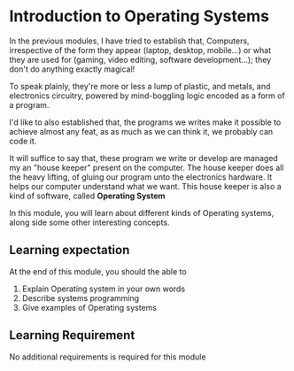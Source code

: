 # Introduction to Operating Systems

In the previous modules, I have tried to establish that, Computers, irrespective
of the form they appear (laptop, desktop, mobile...) or what they are used for
(gaming, video editing, software development...); they don't do anything exactly
magical!

To speak plainly, they're more or less a lump of plastic, and metals, and
electronics circuitry, powered by mind-boggling logic encoded as a form of a
program.

I'd like to also established that, the programs we writes make it possible to
achieve almost any feat, as as much as we can think it, we probably can code it.

It will suffice to say that, these program we write or develop are managed my an
"house keeper" present on the computer. The house keeper does all the heavy
lifting, of gluing our program unto the electronics hardware. It helps our
computer understand what we want. This house keeper is also a kind of software,
called **Operating System**

In this module, you will learn about different kinds of Operating systems, along
side some other interesting concepts.

## Learning expectation

At the end of this module, you should the able to

1. Explain Operating system in your own words
2. Describe systems programming
3. Give examples of Operating systems

## Learning Requirement

No additional requirements is required for this module
